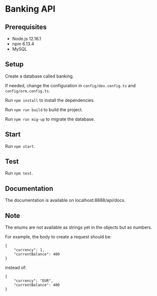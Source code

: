 # Banking API

## Prerequisites
- Node.js 12.16.1
- npm 6.13.4
- MySQL

## Setup

Create a database called banking.

If needed, change the configuration in `config/dev.config.ts` and `config/orm.config.ts`.

Run `npm install` to install the dependencies.

Run `npm run build` to build the project.

Run `npm run mig-up` to migrate the database.

## Start

Run `npm start`.

## Test

Run `npm test`.

## Documentation

The documentation is available on localhost:8888/api/docs.

## Note

The enums are not available as strings yet in the objects but as numbers.

For example, the body to create a request should be:

```
{
	"currency": 1,
	"currentBalance": 400
}
```

instead of:

```
{
	"currency": "EUR",
	"currentBalance": 400
}
```